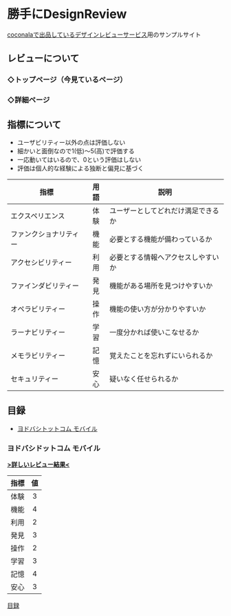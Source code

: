 # 勝手にDesignReview
<a href="https://coconala.com/services/437905">coconalaで出品しているデザインレビューサービス</a>用のサンプルサイト

## レビューについて
### ◇トップページ（今見ているページ）

### ◇詳細ページ

## 指標について
- ユーザビリティー以外の点は評価しない
- 細かいと面倒なので1(低)〜5(高)で評価する
- 一応動いてはいるので、0という評価はしない
- 評価は個人的な経験による独断と偏見に基づく

| 指標 | 用語 | 説明 |
| -----|:----:|------|
| エクスペリエンス | 体験 | ユーザーとしてどれだけ満足できるか |
| ファンクショナリティー | 機能 | 必要とする機能が備わっているか |
| アクセシビリティー | 利用 | 必要とする情報へアクセスしやすいか |
| ファインダビリティー | 発見 | 機能がある場所を見つけやすいか |
| オペラビリティー | 操作 | 機能の使い方が分かりやすいか |
| ラーナビリティー | 学習 | 一度分かれば使いこなせるか |
| メモラビリティー | 記憶 | 覚えたことを忘れずにいられるか |
| セキュリティー | 安心 | 疑いなく任せられるか |

<a name="tableofcontents"></a>
## 目録
- [ヨドバシトットコム モバイル](#yodobashidotcommobile)

<a name="yodobashidotcommobile"></a>
### ヨドバシドットコム モバイル
__[>詳しいレビュー結果<](/yodobashidotcommobile/review.md)__

| 指標 | 値 |
|------------------|:-:|
| 体験 | 3 |
| 機能 | 4 |
| 利用 | 2 |
| 発見 | 3 |
| 操作 | 2 |
| 学習 | 3 |
| 記憶 | 4 |
| 安心 | 3 |

[目録](#tableofcontents)
